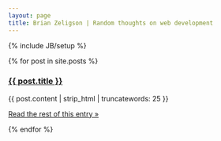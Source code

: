 ```yaml
---
layout: page
title: Brian Zeligson | Random thoughts on web development
---
```

{% include JB/setup %}

{% for post in site.posts %}
  <div class="post">
  <h3><a href="{{ BASE_PATH }}{{ post.url }}">{{ post.title }}</a></h3>
  {{ post.content | strip_html | truncatewords: 25 }} 
  <p> <a href="{{ post.url }}/#more" class="more-link"><span class="readmore">Read the rest of this entry »</span></a></p>
  </div>
{% endfor %}



